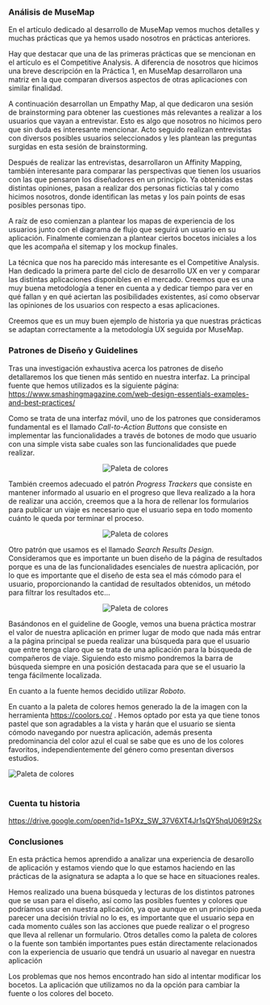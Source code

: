 ### Análisis de MuseMap
  
En el artículo dedicado al desarrollo de MuseMap vemos muchos detalles y muchas prácticas que ya hemos usado nosotros en prácticas anteriores.

Hay que destacar que una de las primeras prácticas que se mencionan en el artículo es el Competitive Analysis. A diferencia de nosotros que hicimos una breve descripción en la Práctica 1, en MuseMap desarrollaron una matriz en la que comparan diversos aspectos de otras aplicaciones con similar finalidad.

A continuación desarrollan un Empathy Map, al que dedicaron una sesión de brainstorming para obtener las cuestiones más relevantes a realizar a los usuarios que vayan a entrevistar. Esto es algo que nosotros no hicimos pero que sin duda es interesante mencionar. Acto seguido realizan entrevistas con diversos posibles usuarios seleccionados y les plantean las preguntas surgidas en esta sesión de brainstorming.

Después de realizar las entrevistas, desarrollaron un Affinity Mapping, también interesante para comparar las perspectivas que tienen los usuarios con las que pensaron los diseñadores en un principio. Ya obtenidas estas distintas opiniones, pasan a realizar dos personas ficticias tal y como hicimos nosotros, donde identifican las metas y los pain points de esas posibles personas tipo.

A raíz de eso comienzan a plantear los mapas de experiencia de los usuarios junto con el diagrama de flujo que seguirá un usuario en su aplicación. Finalmente comienzan a plantear ciertos bocetos iniciales a los que les acompaña el sitemap y los mockup finales.

La técnica que nos ha parecido más interesante es el Competitive Analysis. Han dedicado la primera parte del ciclo de desarrollo UX en ver y comparar las distintas aplicaciones disponibles en el mercado. Creemos que es una muy buena metodología a tener en cuenta a y dedicar tiempo para ver en qué fallan y en qué aciertan las posibilidades existentes, así como observar las opiniones de los usuarios con respecto a esas aplicaciones.

Creemos que es un muy buen ejemplo de historia ya que nuestras prácticas se adaptan correctamente a la metodología UX seguida por MuseMap.

### Patrones de Diseño y Guidelines

Tras una investigación exhaustiva acerca los patrones de diseño detallaremos los que tienen más sentido en nuestra interfaz. La principal fuente que hemos utilizados es la siguiente página: https://www.smashingmagazine.com/web-design-essentials-examples-and-best-practices/

Como se trata de una interfaz móvil, uno de los patrones que consideramos fundamental es el llamado *Call-to-Action Buttons* que consiste en implementar las funcionalidades a través de botones de modo que usuario con una simple vista sabe cuales son las funcionalidades que puede realizar.
<div align="center">

![Paleta de colores](../P2/Boceto/galería.html.png)

</div>

También creemos adecuado el patrón *Progress Trackers* que consiste en mantener informado al usuario en el progreso que lleva realizado a la hora de realizar una acción, creemos que a la hora de rellenar los formularios para publicar un viaje es necesario que el usuario sepa en todo momento cuánto le queda por terminar el proceso.
<div align="center">

![Paleta de colores](../P2/Boceto/publicar_viaje.html.png)

</div>

Otro patrón que usamos es el llamado *Search Results Design*. Consideramos que es importante un buen diseño de la página de resultados porque es una de las funcionalidades esenciales de nuestra aplicación, por lo que es importante que el diseño de esta sea el más cómodo para el usuario, proporcionando la cantidad de resultados obtenidos, un método para filtrar los resultados etc...
<div align="center">

 ![Paleta de colores](../img/Busquedas.html.png) 

 </div>

Basándonos en el guideline de Google, vemos una buena práctica mostrar el valor de nuestra aplicación en primer lugar de modo que nada más entrar a la página principal se pueda realizar una búsqueda para que el usuario que entre tenga claro que se trata de una aplicación para la búsqueda de compañeros de viaje. Siguiendo esto mismo pondremos la barra de búsqueda siempre en una posición destacada para que se el usuario la tenga fácilmente localizada. 



En cuanto a la fuente hemos decidido utilizar *Roboto*.

En cuanto a la paleta de colores hemos generado la de la imagen con la herramienta https://coolors.co/ . Hemos optado por esta ya que tiene tonos pastel que son agradables a la vista y harán que el usuario se sienta cómodo navegando por nuestra aplicación, además presenta predominancia del color azul el cual se sabe que es uno de los colores favoritos, independientemente del género como presentan diversos estudios.

![Paleta de colores](../img/paletacolores.png)  
<br>


### Cuenta tu historia
https://drive.google.com/open?id=1sPXz_SW_37V6XT4Jr1sQY5hqU069t2Sx

### Conclusiones
En esta práctica hemos aprendido a analizar una experiencia de desarollo de aplicación y estamos viendo que lo que estamos haciendo en las prácticas de la asignatura se adapta a lo que se hace en situaciones reales.

Hemos realizado una buena búsqueda y lecturas de los distintos patrones que se usan para el diseño, así como las posibles fuentes y colores que podríamos usar en nuestra aplicación,
ya que aunque en un principio pueda parecer una decisión trivial no lo es, es importante que el usuario sepa en cada momento cuáles son las acciones que puede realizar o el progreso que lleva al rellenar un formulario. Otros detalles como la paleta de colores o la fuente son también importantes pues están directamente relacionados con la experiencia de usuario que tendrá un usuario al navegar en nuestra aplicación

Los problemas que nos hemos encontrado han sido al intentar modificar los bocetos. La aplicación que utilizamos no da la opción para cambiar la fuente o los colores del boceto.
